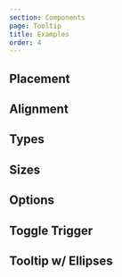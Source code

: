 ```yaml
---
section: Components
page: Tooltip
title: Examples
order: 4
---
```


## Placement

<code-example example="tooltip-placement"></code-example>

## Alignment

<code-example example="tooltip-align"></code-example>

## Types

<code-example example="tooltip-types"></code-example>

## Sizes

<code-example example="tooltip-sizes"></code-example>

## Options

<code-example example="tooltip-options"></code-example>

## Toggle Trigger

<code-example example="tooltip-toggle"></code-example>

## Tooltip w/ Ellipses

<code-example example="tooltip-ellipses"></code-example>